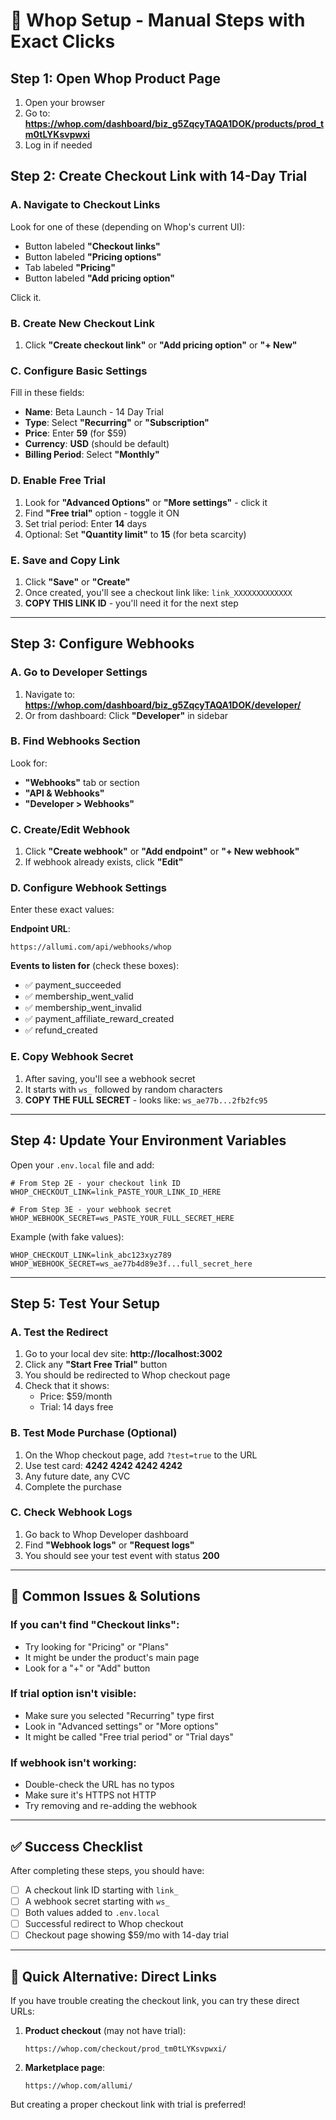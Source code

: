 # 🎯 Whop Setup - Manual Steps with Exact Clicks

## Step 1: Open Whop Product Page
1. Open your browser
2. Go to: **https://whop.com/dashboard/biz_g5ZqcyTAQA1DOK/products/prod_tm0tLYKsvpwxi**
3. Log in if needed

## Step 2: Create Checkout Link with 14-Day Trial

### A. Navigate to Checkout Links
Look for one of these (depending on Whop's current UI):
- Button labeled **"Checkout links"**
- Button labeled **"Pricing options"**
- Tab labeled **"Pricing"**
- Button labeled **"Add pricing option"**

Click it.

### B. Create New Checkout Link
1. Click **"Create checkout link"** or **"Add pricing option"** or **"+ New"**

### C. Configure Basic Settings
Fill in these fields:
- **Name**: Beta Launch - 14 Day Trial
- **Type**: Select **"Recurring"** or **"Subscription"**
- **Price**: Enter **59** (for $59)
- **Currency**: **USD** (should be default)
- **Billing Period**: Select **"Monthly"**

### D. Enable Free Trial
1. Look for **"Advanced Options"** or **"More settings"** - click it
2. Find **"Free trial"** option - toggle it ON
3. Set trial period: Enter **14** days
4. Optional: Set **"Quantity limit"** to **15** (for beta scarcity)

### E. Save and Copy Link
1. Click **"Save"** or **"Create"**
2. Once created, you'll see a checkout link like: `link_XXXXXXXXXXXXX`
3. **COPY THIS LINK ID** - you'll need it for the next step

---

## Step 3: Configure Webhooks

### A. Go to Developer Settings
1. Navigate to: **https://whop.com/dashboard/biz_g5ZqcyTAQA1DOK/developer/**
2. Or from dashboard: Click **"Developer"** in sidebar

### B. Find Webhooks Section
Look for:
- **"Webhooks"** tab or section
- **"API & Webhooks"**
- **"Developer > Webhooks"**

### C. Create/Edit Webhook
1. Click **"Create webhook"** or **"Add endpoint"** or **"+ New webhook"**
2. If webhook already exists, click **"Edit"**

### D. Configure Webhook Settings
Enter these exact values:

**Endpoint URL**:
```
https://allumi.com/api/webhooks/whop
```

**Events to listen for** (check these boxes):
- ✅ payment_succeeded
- ✅ membership_went_valid
- ✅ membership_went_invalid
- ✅ payment_affiliate_reward_created
- ✅ refund_created

### E. Copy Webhook Secret
1. After saving, you'll see a webhook secret
2. It starts with `ws_` followed by random characters
3. **COPY THE FULL SECRET** - looks like: `ws_ae77b...2fb2fc95`

---

## Step 4: Update Your Environment Variables

Open your `.env.local` file and add:

```env
# From Step 2E - your checkout link ID
WHOP_CHECKOUT_LINK=link_PASTE_YOUR_LINK_ID_HERE

# From Step 3E - your webhook secret
WHOP_WEBHOOK_SECRET=ws_PASTE_YOUR_FULL_SECRET_HERE
```

Example (with fake values):
```env
WHOP_CHECKOUT_LINK=link_abc123xyz789
WHOP_WEBHOOK_SECRET=ws_ae77b4d89e3f...full_secret_here
```

---

## Step 5: Test Your Setup

### A. Test the Redirect
1. Go to your local dev site: **http://localhost:3002**
2. Click any **"Start Free Trial"** button
3. You should be redirected to Whop checkout page
4. Check that it shows:
   - Price: $59/month
   - Trial: 14 days free

### B. Test Mode Purchase (Optional)
1. On the Whop checkout page, add `?test=true` to the URL
2. Use test card: **4242 4242 4242 4242**
3. Any future date, any CVC
4. Complete the purchase

### C. Check Webhook Logs
1. Go back to Whop Developer dashboard
2. Find **"Webhook logs"** or **"Request logs"**
3. You should see your test event with status **200**

---

## 🚨 Common Issues & Solutions

### If you can't find "Checkout links":
- Try looking for "Pricing" or "Plans"
- It might be under the product's main page
- Look for a "+" or "Add" button

### If trial option isn't visible:
- Make sure you selected "Recurring" type first
- Look in "Advanced settings" or "More options"
- It might be called "Free trial period" or "Trial days"

### If webhook isn't working:
- Double-check the URL has no typos
- Make sure it's HTTPS not HTTP
- Try removing and re-adding the webhook

---

## ✅ Success Checklist

After completing these steps, you should have:
- [ ] A checkout link ID starting with `link_`
- [ ] A webhook secret starting with `ws_`
- [ ] Both values added to `.env.local`
- [ ] Successful redirect to Whop checkout
- [ ] Checkout page showing $59/mo with 14-day trial

---

## 📱 Quick Alternative: Direct Links

If you have trouble creating the checkout link, you can try these direct URLs:

1. **Product checkout** (may not have trial):
   ```
   https://whop.com/checkout/prod_tm0tLYKsvpwxi/
   ```

2. **Marketplace page**:
   ```
   https://whop.com/allumi/
   ```

But creating a proper checkout link with trial is preferred!